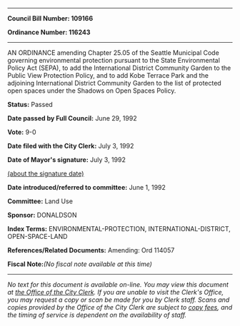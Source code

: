 

********

**Council Bill Number: 109166**
   
**Ordinance Number: 116243**
********

 AN ORDINANCE amending Chapter 25.05 of the Seattle Municipal Code governing environmental protection pursuant to the State Environmental Policy Act (SEPA), to add the International District Community Garden to the Public View Protection Policy, and to add Kobe Terrace Park and the adjoining International District Community Garden to the list of protected open spaces under the Shadows on Open Spaces Policy.

**Status:** Passed
   
**Date passed by Full Council:** June 29, 1992
   
**Vote:** 9-0
   
**Date filed with the City Clerk:** July 3, 1992
   
**Date of Mayor's signature:** July 3, 1992
   
[(about the signature date)](/~public/approvaldate.htm)
   
   
   
**Date introduced/referred to committee:** June 1, 1992
   
**Committee:** Land Use
   
**Sponsor:** DONALDSON
   
   
**Index Terms:** ENVIRONMENTAL-PROTECTION, INTERNATIONAL-DISTRICT, OPEN-SPACE-LAND

**References/Related Documents:** Amending: Ord 114057

**Fiscal Note:**_(No fiscal note available at this time)_
********

_No text for this document is available on-line. You may view this document at [the Office of the City Clerk](http://www.seattle.gov/leg/clerk/contactUs.htm). If you are unable to visit the Clerk's Office, you may request a copy or scan be made for you by Clerk staff. Scans and copies provided by the Office of the City Clerk are subject to [copy fees](http://clerk.seattle.gov/~public/clerkfees.htm), and the timing of service is dependent on the availability of staff._

